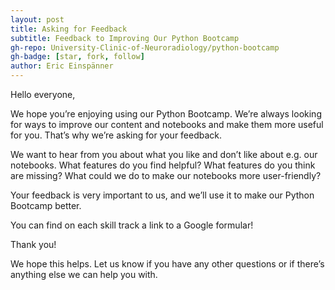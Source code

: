 ```yaml
---
layout: post
title: Asking for Feedback
subtitle: Feedback to Improving Our Python Bootcamp
gh-repo: University-Clinic-of-Neuroradiology/python-bootcamp
gh-badge: [star, fork, follow]
author: Eric Einspänner
---
```

Hello everyone,

We hope you’re enjoying using our Python Bootcamp. We’re always looking for ways to improve our content and notebooks and make them more useful for you. That’s why we’re asking for your feedback.

We want to hear from you about what you like and don’t like about e.g. our notebooks. What features do you find helpful? What features do you think are missing? What could we do to make our notebooks more user-friendly?

Your feedback is very important to us, and we’ll use it to make our Python Bootcamp better.

You can find on each skill track a link to a Google formular!

Thank you!

We hope this helps. Let us know if you have any other questions or if there’s anything else we can help you with.
